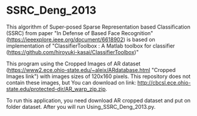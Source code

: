 # SSRC_Deng_2013
This algorithm of Super-posed Sparse Representation based Classification (SSRC) from paper "In Defense of Based Face Recognition" (https://ieeexplore.ieee.org/document/6618902) is based on implementation of "ClassifierToolbox : A Matlab toolbox for classifier (https://github.com/hiroyuki-kasai/ClassifierToolbox)"

This program using the Cropped Images of AR dataset (https://www2.ece.ohio-state.edu/~aleix/ARdatabase.html "Cropped Images link") with images sizes of 120x160 pixels. This repository does not contain these images, but You can download on link: http://cbcsl.ece.ohio-state.edu/protected-dir/AR_warp_zip.zip. 


To run this application, you need download AR cropped dataset and put on folder dataset. After you will run Using_SSRC_Deng_2013.py.



